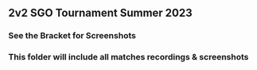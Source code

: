 ## 2v2 SGO Tournament Summer 2023

### See the Bracket for Screenshots

### This folder will include all matches recordings & screenshots